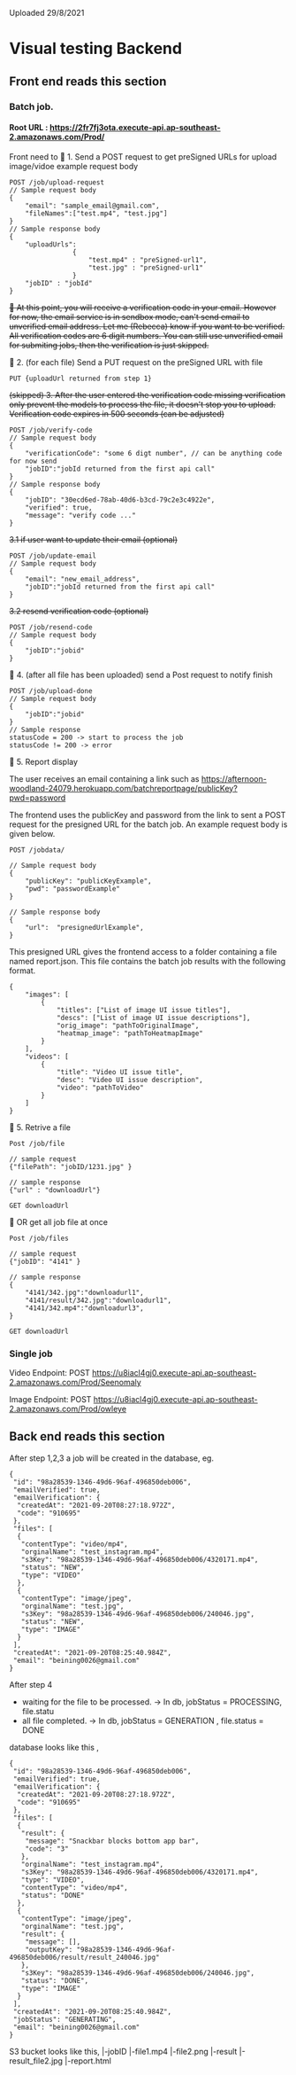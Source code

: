 Uploaded 29/8/2021

# Visual testing Backend

## Front end reads this section

### Batch job.

#### Root URL : https://2fr7fj3ota.execute-api.ap-southeast-2.amazonaws.com/Prod/

Front need to
🔵 1. Send a POST request to get preSigned URLs for upload image/vidoe
example request body

```
POST /job/upload-request
// Sample request body
{
    "email": "sample_email@gmail.com",
    "fileNames":["test.mp4", "test.jpg"]
}
// Sample response body
{
    "uploadUrls":
                {
                    "test.mp4" : "preSigned-url1",
                    "test.jpg" : "preSigned-url1"
                }
    "jobID" : "jobId"
}
```

~~📧 At this point, you will receive a verification code in your email. However for now, the email service is in sendbox mode, can't send email to unverified email address. Let me (Rebecca) know if you want to be verified. All verification codes are 6 digit numbers. You can still use unverified email for submiting jobs, then the verification is just skipped.~~

🔵 2. (for each file) Send a PUT request on the preSigned URL with file

```
PUT {uploadUrl returned from step 1}
```

~~(skipped) 3. After the user entered the verification code
missing verification only prevent the models to process the file, it doesn't stop you to upload. Verification code expires in 500 seconds (can be adjusted)~~

```
POST /job/verify-code
// Sample request body
{
    "verificationCode": "some 6 digt number", // can be anything code for now send
    "jobID":"jobId returned from the first api call"
}
// Sample response body
{
    "jobID": "30ecd6ed-78ab-40d6-b3cd-79c2e3c4922e",
    "verified": true,
    "message": "verify code ..."
}
```

~~3.1 if user want to update their email (optional)~~

```
POST /job/update-email
// Sample request body
{
    "email": "new_email_address",
    "jobID":"jobId returned from the first api call"
}
```

~~3.2 resend verification code (optional)~~

```
POST /job/resend-code
// Sample request body
{
    "jobID":"jobid"
}
```

🔵 4. (after all file has been uploaded) send a Post request to notify finish

```
POST /job/upload-done
// Sample request body
{
    "jobID":"jobid"
}
// Sample response
statusCode = 200 -> start to process the job
statusCode != 200 -> error
```

🔵 5. Report display

The user receives an email containing a link such as
https://afternoon-woodland-24079.herokuapp.com/batchreportpage/publicKey?pwd=password

The frontend uses the publicKey and password from the link to sent a POST request for
the presigned URL for the batch job. An example request body is given below.

```
POST /jobdata/

// Sample request body
{
    "publicKey": "publicKeyExample",
    "pwd": "passwordExample"
}

// Sample response body
{
    "url":  "presignedUrlExample",
}
```

This presigned URL gives the frontend access to a folder containing a file named report.json. This file contains the batch job results with the following format.

```
{
    "images": [
        {
            "titles": ["List of image UI issue titles"],
            "descs": ["List of image UI issue descriptions"],
            "orig_image": "pathToOriginalImage",
            "heatmap_image": "pathToHeatmapImage"
        }
    ],
    "videos": [
        {
            "title": "Video UI issue title",
            "desc": "Video UI issue description",
            "video": "pathToVideo"
        }
    ]
}
```

🔵 5. Retrive a file

```
Post /job/file

// sample request
{"filePath": "jobID/1231.jpg" }

// sample response
{"url" : "downloadUrl"}
```

```
GET downloadUrl
```

🔵 OR get all job file at once

```
Post /job/files

// sample request
{"jobID": "4141" }

// sample response
{
    "4141/342.jpg":"downloadurl1",
    "4141/result/342.jpg":"downloadurl1",
    "4141/342.mp4":"downloadurl3",
}
```

```
GET downloadUrl
```

### Single job

Video Endpoint: POST https://u8iacl4gj0.execute-api.ap-southeast-2.amazonaws.com/Prod/Seenomaly

Image Endpoint: POST https://u8iacl4gj0.execute-api.ap-southeast-2.amazonaws.com/Prod/owleye

## Back end reads this section

After step 1,2,3 a job will be created in the database, eg.

```
{
 "id": "98a28539-1346-49d6-96af-496850deb006",
 "emailVerified": true,
 "emailVerification": {
  "createdAt": "2021-09-20T08:27:18.972Z",
  "code": "910695"
 },
 "files": [
  {
   "contentType": "video/mp4",
   "orginalName": "test_instagram.mp4",
   "s3Key": "98a28539-1346-49d6-96af-496850deb006/4320171.mp4",
   "status": "NEW",
   "type": "VIDEO"
  },
  {
   "contentType": "image/jpeg",
   "orginalName": "test.jpg",
   "s3Key": "98a28539-1346-49d6-96af-496850deb006/240046.jpg",
   "status": "NEW",
   "type": "IMAGE"
  }
 ],
 "createdAt": "2021-09-20T08:25:40.984Z",
 "email": "beining0026@gmail.com"
}

```

After step 4

- waiting for the file to be processed. -> In db, jobStatus = PROCESSING, file.statu
- all file completed. -> In db, jobStatus = GENERATION , file.status = DONE

database looks like this ,

```
{
 "id": "98a28539-1346-49d6-96af-496850deb006",
 "emailVerified": true,
 "emailVerification": {
  "createdAt": "2021-09-20T08:27:18.972Z",
  "code": "910695"
 },
 "files": [
  {
   "result": {
    "message": "Snackbar blocks bottom app bar",
    "code": "3"
   },
   "orginalName": "test_instagram.mp4",
   "s3Key": "98a28539-1346-49d6-96af-496850deb006/4320171.mp4",
   "type": "VIDEO",
   "contentType": "video/mp4",
   "status": "DONE"
  },
  {
   "contentType": "image/jpeg",
   "orginalName": "test.jpg",
   "result": {
    "message": [],
    "outputKey": "98a28539-1346-49d6-96af-496850deb006/result/result_240046.jpg"
   },
   "s3Key": "98a28539-1346-49d6-96af-496850deb006/240046.jpg",
   "status": "DONE",
   "type": "IMAGE"
  }
 ],
 "createdAt": "2021-09-20T08:25:40.984Z",
 "jobStatus": "GENERATING",
 "email": "beining0026@gmail.com"
}
```

S3 bucket looks like this,
|-jobID
|-file1.mp4
|-file2.png
|-result
|-result_file2.jpg
|-report.html
